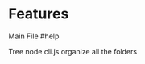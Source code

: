 # Features
Main File
    #help
  <!-- It will Print list of  all the commands -->
  Tree node cli.js
          <!--Print the tree structure of a given folder  -->
          organize all the folders
                  <!--It will organize a given folder  -->